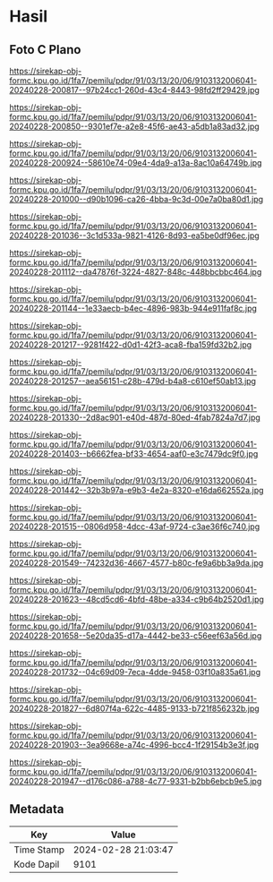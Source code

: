 # Hasil

## Foto C Plano

https://sirekap-obj-formc.kpu.go.id/1fa7/pemilu/pdpr/91/03/13/20/06/9103132006041-20240228-200817--97b24cc1-260d-43c4-8443-98fd2ff29429.jpg

https://sirekap-obj-formc.kpu.go.id/1fa7/pemilu/pdpr/91/03/13/20/06/9103132006041-20240228-200850--9301ef7e-a2e8-45f6-ae43-a5db1a83ad32.jpg

https://sirekap-obj-formc.kpu.go.id/1fa7/pemilu/pdpr/91/03/13/20/06/9103132006041-20240228-200924--58610e74-09e4-4da9-a13a-8ac10a64749b.jpg

https://sirekap-obj-formc.kpu.go.id/1fa7/pemilu/pdpr/91/03/13/20/06/9103132006041-20240228-201000--d90b1096-ca26-4bba-9c3d-00e7a0ba80d1.jpg

https://sirekap-obj-formc.kpu.go.id/1fa7/pemilu/pdpr/91/03/13/20/06/9103132006041-20240228-201036--3c1d533a-9821-4126-8d93-ea5be0df96ec.jpg

https://sirekap-obj-formc.kpu.go.id/1fa7/pemilu/pdpr/91/03/13/20/06/9103132006041-20240228-201112--da47876f-3224-4827-848c-448bbcbbc464.jpg

https://sirekap-obj-formc.kpu.go.id/1fa7/pemilu/pdpr/91/03/13/20/06/9103132006041-20240228-201144--1e33aecb-b4ec-4896-983b-944e911faf8c.jpg

https://sirekap-obj-formc.kpu.go.id/1fa7/pemilu/pdpr/91/03/13/20/06/9103132006041-20240228-201217--9281f422-d0d1-42f3-aca8-fba159fd32b2.jpg

https://sirekap-obj-formc.kpu.go.id/1fa7/pemilu/pdpr/91/03/13/20/06/9103132006041-20240228-201257--aea56151-c28b-479d-b4a8-c610ef50ab13.jpg

https://sirekap-obj-formc.kpu.go.id/1fa7/pemilu/pdpr/91/03/13/20/06/9103132006041-20240228-201330--2d8ac901-e40d-487d-80ed-4fab7824a7d7.jpg

https://sirekap-obj-formc.kpu.go.id/1fa7/pemilu/pdpr/91/03/13/20/06/9103132006041-20240228-201403--b6662fea-bf33-4654-aaf0-e3c7479dc9f0.jpg

https://sirekap-obj-formc.kpu.go.id/1fa7/pemilu/pdpr/91/03/13/20/06/9103132006041-20240228-201442--32b3b97a-e9b3-4e2a-8320-e16da662552a.jpg

https://sirekap-obj-formc.kpu.go.id/1fa7/pemilu/pdpr/91/03/13/20/06/9103132006041-20240228-201515--0806d958-4dcc-43af-9724-c3ae36f6c740.jpg

https://sirekap-obj-formc.kpu.go.id/1fa7/pemilu/pdpr/91/03/13/20/06/9103132006041-20240228-201549--74232d36-4667-4577-b80c-fe9a6bb3a9da.jpg

https://sirekap-obj-formc.kpu.go.id/1fa7/pemilu/pdpr/91/03/13/20/06/9103132006041-20240228-201623--48cd5cd6-4bfd-48be-a334-c9b64b2520d1.jpg

https://sirekap-obj-formc.kpu.go.id/1fa7/pemilu/pdpr/91/03/13/20/06/9103132006041-20240228-201658--5e20da35-d17a-4442-be33-c56eef63a56d.jpg

https://sirekap-obj-formc.kpu.go.id/1fa7/pemilu/pdpr/91/03/13/20/06/9103132006041-20240228-201732--04c69d09-7eca-4dde-9458-03f10a835a61.jpg

https://sirekap-obj-formc.kpu.go.id/1fa7/pemilu/pdpr/91/03/13/20/06/9103132006041-20240228-201827--6d807f4a-622c-4485-9133-b721f856232b.jpg

https://sirekap-obj-formc.kpu.go.id/1fa7/pemilu/pdpr/91/03/13/20/06/9103132006041-20240228-201903--3ea9668e-a74c-4996-bcc4-1f29154b3e3f.jpg

https://sirekap-obj-formc.kpu.go.id/1fa7/pemilu/pdpr/91/03/13/20/06/9103132006041-20240228-201947--d176c086-a788-4c77-9331-b2bb6ebcb9e5.jpg


## Metadata

| Key        | Value               |
| ---------- | ------------------- |
| Time Stamp | 2024-02-28 21:03:47 |
| Kode Dapil | 9101                |




